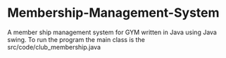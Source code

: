 # Membership-Management-System
A member ship management system for GYM written in Java using Java swing.
To run the program the main class is the src/code/club_membership.java
